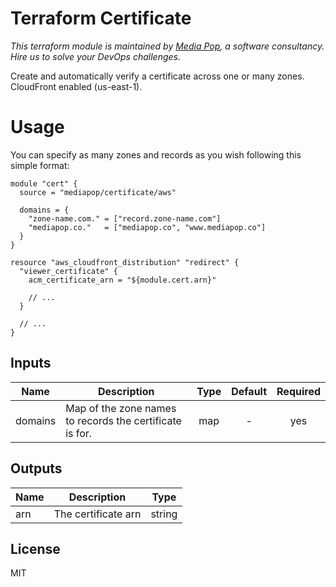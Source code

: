 # Terraform Certificate

*This terraform module is maintained by [Media Pop](https://www.mediapop.co), a software consultancy. Hire us to solve your DevOps challenges.*

Create and automatically verify a certificate across one or many zones. CloudFront enabled (us-east-1).

# Usage

You can specify as many zones and records as you wish following this simple format:

```hcl
module "cert" {
  source = "mediapop/certificate/aws"

  domains = {
    "zone-name.com." = ["record.zone-name.com"]
    "mediapop.co."   = ["mediapop.co", "www.mediapop.co"]
  }
}

resource "aws_cloudfront_distribution" "redirect" {
  "viewer_certificate" {
    acm_certificate_arn = "${module.cert.arn}"

    // ...
  }

  // ...
}
```

## Inputs

| Name | Description | Type | Default | Required |
|------|-------------|:----:|:-----:|:-----:|
| domains | Map of the zone names to records the certificate is for. | map | - | yes |

## Outputs

| Name | Description | Type |
|------|-------------|:----:|
| arn | The certificate arn | string |

## License

MIT

